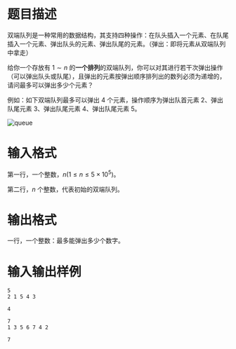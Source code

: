 # 题目描述

双端队列是一种常用的数据结构，其支持四种操作：在队头插入一个元素、在队尾插入一个元素、弹出队头的元素、弹出队尾的元素。（弹出：即将元素从双端队列中拿走）

给你一个存放有 $1 \sim n$ 的**一个排列**的双端队列，你可以对其进行若干次弹出操作（可以弹出队头或队尾），且弹出的元素按弹出顺序排列出的数列必须为递增的，请问最多可以弹出多少个元素？

例如：如下双端队列最多可以弹出 $4$ 个元素，操作顺序为弹出队首元素 $2$、弹出队尾元素 $3$、弹出队尾元素 $4$、弹出队尾元素 $5$。

![queue](file://queue.png)

# 输入格式

第一行，一个整数，$n(1 \leq n \leq 5 \times {10}^5)$。

第二行，$n$ 个整数，代表初始的双端队列。

# 输出格式

一行，一个整数：最多能弹出多少个数字。

# 输入输出样例

```input1
5
2 1 5 4 3
```

```output1
4
```

```input2
7
1 3 5 6 7 4 2
```

```output2
7
```
